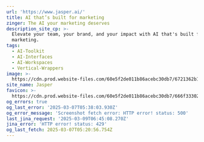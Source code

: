 ```yaml
---
url: 'https://www.jasper.ai/'
title: AI that’s built for marketing
zinger: The AI your marketing deserves
description_site_cp: >-
  Elevate your team, your brand, and your impact with AI that's built for
  marketing.
tags:
  - AI-Toolkit
  - AI-Interfaces
  - AI-Workspaces
  - Vertical-Wrappers
image: >-
  https://cdn.prod.website-files.com/60e5f2de011b86acebc30db7/6721362b1fb2e6a2ef070051_Opengraph%20Image%20-%20Main.png
site_name: Jasper
favicon: >-
  https://cdn.prod.website-files.com/60e5f2de011b86acebc30db7/666f33302a54fab58083c231_Favicon.png
og_errors: true
og_last_error: '2025-03-07T05:38:03.930Z'
og_error_message: 'Screenshot fetch error: HTTP error! status: 500'
last_jina_request: '2025-03-09T06:45:08.270Z'
jina_error: 'HTTP error! status: 429'
og_last_fetch: 2025-03-07T05:20:56.754Z
---
```


